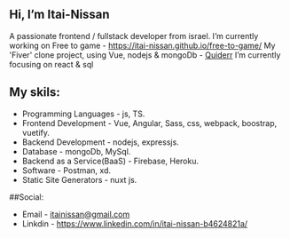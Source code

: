 ## Hi, I’m Itai-Nissan
A passionate frontend / fullstack developer from israel.
I’m currently working on Free to game - https://itai-nissan.github.io/free-to-game/
My 'Fiver' clone project, using Vue, nodejs & mongoDb - [Quiderr](https://quiderr.onrender.com/#/)
I’m currently focusing on react & sql

## My skils:
- Programming Languages - js, TS.
- Frontend Development - Vue, Angular, Sass, css, webpack, boostrap, vuetify.
- Backend Development - nodejs, expressjs.
- Database - mongoDb, MySql.
- Backend as a Service(BaaS) - Firebase, Heroku.
- Software - Postman, xd.
- Static Site Generators - nuxt js.

##Social:
- Email - itainissan@gmail.com
- Linkdin - https://www.linkedin.com/in/itai-nissan-b4624821a/
